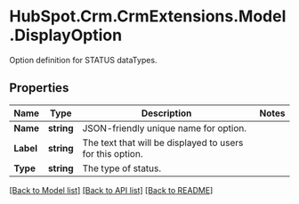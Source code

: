 # HubSpot.Crm.CrmExtensions.Model.DisplayOption
Option definition for STATUS dataTypes.

## Properties

Name | Type | Description | Notes
------------ | ------------- | ------------- | -------------
**Name** | **string** | JSON-friendly unique name for option. | 
**Label** | **string** | The text that will be displayed to users for this option. | 
**Type** | **string** | The type of status. | 

[[Back to Model list]](../README.md#documentation-for-models) [[Back to API list]](../README.md#documentation-for-api-endpoints) [[Back to README]](../README.md)

